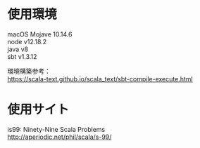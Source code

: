 # 使用環境
macOS Mojave 10.14.6  
node v12.18.2  
java v8  
sbt v1.3.12  

環境構築参考：  
https://scala-text.github.io/scala_text/sbt-compile-execute.html


# 使用サイト
is99: Ninety-Nine Scala Problems  
http://aperiodic.net/phil/scala/s-99/
